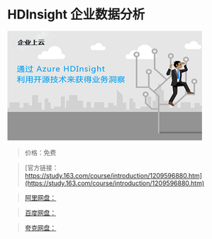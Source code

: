 # HDInsight 企业数据分析

![img](../../../assets/study163/free/c6f66a4f1fec401495292dacb2da75ca.png)

> 价格：免费

> [官方链接：https://study.163.com/course/introduction/1209596880.htm](https://study.163.com/course/introduction/1209596880.htm)

> [阿里网盘：]()

> [百度网盘：]()

> [夸克网盘：]()
